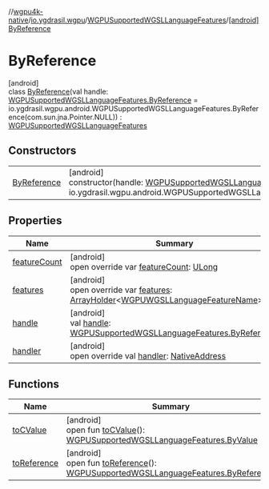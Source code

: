 //[wgpu4k-native](../../../../index.md)/[io.ygdrasil.wgpu](../../index.md)/[WGPUSupportedWGSLLanguageFeatures](../index.md)/[[android]ByReference](index.md)

# ByReference

[android]\
class [ByReference](index.md)(val handle: [WGPUSupportedWGSLLanguageFeatures.ByReference](../../../io.ygdrasil.wgpu.android/-w-g-p-u-supported-w-g-s-l-language-features/-by-reference/index.md) = io.ygdrasil.wgpu.android.WGPUSupportedWGSLLanguageFeatures.ByReference(com.sun.jna.Pointer.NULL)) : [WGPUSupportedWGSLLanguageFeatures](../index.md)

## Constructors

| | |
|---|---|
| [ByReference](-by-reference.md) | [android]<br>constructor(handle: [WGPUSupportedWGSLLanguageFeatures.ByReference](../../../io.ygdrasil.wgpu.android/-w-g-p-u-supported-w-g-s-l-language-features/-by-reference/index.md) = io.ygdrasil.wgpu.android.WGPUSupportedWGSLLanguageFeatures.ByReference(com.sun.jna.Pointer.NULL)) |

## Properties

| Name | Summary |
|---|---|
| [featureCount](feature-count.md) | [android]<br>open override var [featureCount](feature-count.md): [ULong](https://kotlinlang.org/api/core/kotlin-stdlib/kotlin/-u-long/index.html) |
| [features](features.md) | [android]<br>open override var [features](features.md): [ArrayHolder](../../../ffi/-array-holder/index.md)&lt;[WGPUWGSLLanguageFeatureName](../../-w-g-p-u-w-g-s-l-language-feature-name/index.md)&gt;? |
| [handle](handle.md) | [android]<br>val [handle](handle.md): [WGPUSupportedWGSLLanguageFeatures.ByReference](../../../io.ygdrasil.wgpu.android/-w-g-p-u-supported-w-g-s-l-language-features/-by-reference/index.md) |
| [handler](handler.md) | [android]<br>open override val [handler](handler.md): [NativeAddress](../../../ffi/-native-address/index.md) |

## Functions

| Name | Summary |
|---|---|
| [toCValue](../[android]to-c-value.md) | [android]<br>open fun [toCValue](../[android]to-c-value.md)(): [WGPUSupportedWGSLLanguageFeatures.ByValue](../../../io.ygdrasil.wgpu.android/-w-g-p-u-supported-w-g-s-l-language-features/-by-value/index.md) |
| [toReference](../to-reference.md) | [android]<br>open fun [toReference](../to-reference.md)(): [WGPUSupportedWGSLLanguageFeatures.ByReference](../../../io.ygdrasil.wgpu.android/-w-g-p-u-supported-w-g-s-l-language-features/-by-reference/index.md) |
